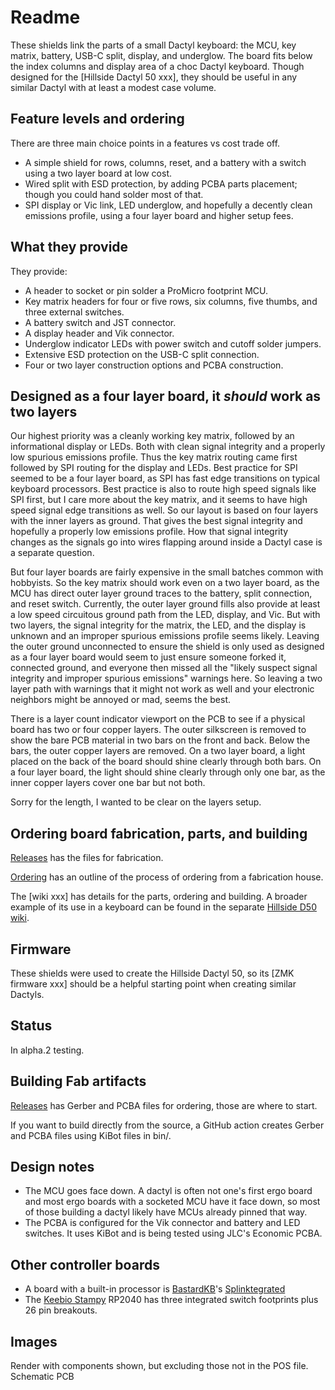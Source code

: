 # Readme

These shields link the parts of a small Dactyl keyboard:
 the MCU, key matrix, battery, USB-C split, display, and underglow.
The board fits below the index columns and display area of a
  choc Dactyl keyboard.
Though designed for the [Hillside Dactyl 50 xxx],
  they should be useful in any similar Dactyl with at least a
  modest case volume.

## Feature levels and ordering

There are three main choice points in a features vs cost trade off.

- A simple shield for rows, columns, reset, and a battery with a switch
  using a two layer board at low cost.
- Wired split with ESD protection,
  by adding PCBA parts placement; though you could hand solder most of that.
- SPI display or Vic link, LED underglow,
  and hopefully a decently clean emissions profile,
  using a four layer board and higher setup fees.

## What they provide

They provide:

- A header to socket or pin solder a ProMicro footprint MCU.
- Key matrix headers for four or five rows, six columns,
   five thumbs, and three external switches.
- A battery switch and JST connector.
- A display header and Vik connector.
- Underglow indicator LEDs with power switch and cutoff solder jumpers.
- Extensive ESD protection on the USB-C split connection.
- Four or two layer construction options and PCBA construction.

## Designed as a four layer board, it *should* work as two layers

Our highest priority was a cleanly working key matrix,
 followed by an informational display or LEDs.
Both with clean signal integrity and a properly low
  spurious emissions profile.
Thus the key matrix routing came first
  followed by SPI routing for the display and LEDs.
Best practice for SPI seemed to be a four layer board,
    as SPI has fast edge transitions on typical keyboard processors.
Best practice is also to route high speed signals like SPI first,
    but I care more about the key matrix,
    and it seems to have high speed signal edge transitions as well.
So our layout is based on four layers with the inner layers as ground.
That gives the best signal integrity
  and hopefully a properly low emissions profile.
How that signal integrity changes as the signals go into wires
  flapping around inside a Dactyl case is a separate question.

But four layer boards are fairly expensive in the small batches
    common with hobbyists.
So the key matrix should work even on a two layer board,
    as the MCU has direct outer layer ground traces
    to the battery, split connection, and reset switch.
Currently, the outer layer ground fills also provide at least a low
    speed circuitous ground path from the LED, display, and Vic.
But with two layers,
  the signal integrity for the matrix, the LED, and the display is unknown
  and an improper spurious emissions profile seems likely.
Leaving the outer ground unconnected to ensure the shield is only used
  as designed as a four layer board
  would seem to just ensure someone forked it, connected ground,
  and everyone then missed all the
  "likely suspect signal integrity and improper spurious emissions"
  warnings here.
So leaving a two layer path with warnings
    that it might not work as well and your electronic neighbors
    might be annoyed or mad, seems the best.

There is a layer count indicator viewport on the PCB to see if a physical board
  has two or four copper layers.
The outer silkscreen is removed to show the bare PCB material in two bars
  on the front and back.
Below the bars, the outer copper layers are removed.
On a two layer board, a light placed on the back of the board
  should shine clearly through both bars.
On a four layer board, the light should shine clearly through only one bar,
  as the inner copper layers cover one bar but not both.

Sorry for the length, I wanted to be clear on the layers setup.

## Ordering board fabrication, parts, and building

[Releases]() has the files for fabrication.

[Ordering]() has an outline of the process of ordering from a
  fabrication house.

The [wiki xxx] has details for the parts, ordering and building.
A broader example of its use in a keyboard can be found in the
  separate [Hillside D50 wiki]().

## Firmware

These shields were used to create the Hillside Dactyl 50,
  so its [ZMK firmware xxx] should be a helpful starting point
  when creating similar Dactyls.

## Status

In alpha.2 testing.

## Building Fab artifacts

[Releases]() has Gerber and PCBA files for ordering,
  those are where to start.

If you want to build directly from the source,
  a GitHub action creates Gerber and PCBA files using KiBot files in bin/.

## Design notes

- The MCU goes face down.
  A dactyl is often not one's first ergo board
  and most ergo boards with a socketed MCU have it face down,
  so most of those building a dactyl likely have MCUs already pinned that way.
- The PCBA is configured for the Vik connector and battery and LED switches.
  It uses KiBot and is being tested using JLC's Economic PCBA.

## Other controller boards

- A board with a built-in processor is
[BastardKB](https://bastardkb.com/)'s [Splinktegrated](https://bastardkb.com/product/splinktegrated-rp2040-controller/)
- The [Keebio Stampy](https://keeb.io/products/stampy-prototypes-rp2040-usb-c-controller-board-for-handwiring)
   RP2040 has three integrated switch footprints plus 26 pin breakouts.

## Images

Render with components shown, but excluding those not in the POS file.
Schematic
PCB
